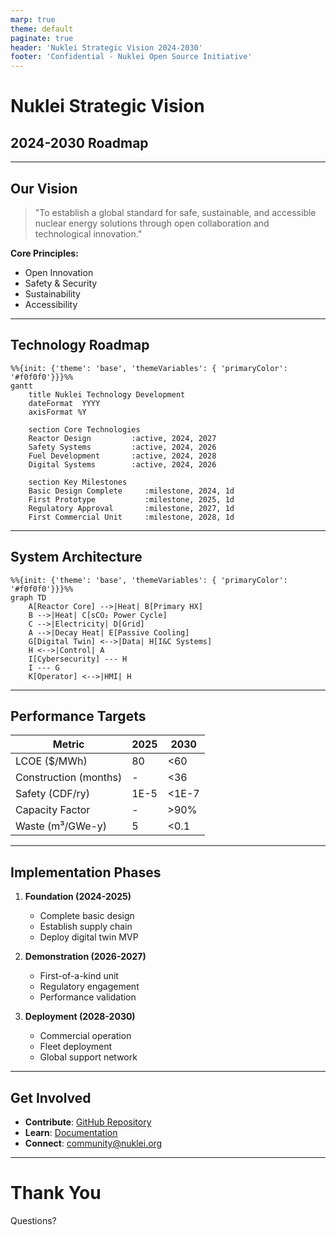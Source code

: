 ```yaml
---
marp: true
theme: default
paginate: true
header: 'Nuklei Strategic Vision 2024-2030'
footer: 'Confidential - Nuklei Open Source Initiative'
---
```


# Nuklei Strategic Vision
## 2024-2030 Roadmap

---

## Our Vision

> "To establish a global standard for safe, sustainable, and accessible nuclear energy solutions through open collaboration and technological innovation."

**Core Principles:**
- Open Innovation
- Safety & Security
- Sustainability
- Accessibility

---

## Technology Roadmap

```mermaid
%%{init: {'theme': 'base', 'themeVariables': { 'primaryColor': '#f0f0f0'}}}%%
gantt
    title Nuklei Technology Development
    dateFormat  YYYY
    axisFormat %Y
    
    section Core Technologies
    Reactor Design         :active, 2024, 2027
    Safety Systems         :active, 2024, 2026
    Fuel Development       :active, 2024, 2028
    Digital Systems        :active, 2024, 2026
    
    section Key Milestones
    Basic Design Complete     :milestone, 2024, 1d
    First Prototype           :milestone, 2025, 1d
    Regulatory Approval       :milestone, 2027, 1d
    First Commercial Unit     :milestone, 2028, 1d
```

---

## System Architecture

```mermaid
%%{init: {'theme': 'base', 'themeVariables': { 'primaryColor': '#f0f0f0'}}}%%
graph TD
    A[Reactor Core] -->|Heat| B[Primary HX]
    B -->|Heat| C[sCO₂ Power Cycle]
    C -->|Electricity| D[Grid]
    A -->|Decay Heat| E[Passive Cooling]
    G[Digital Twin] <-->|Data| H[I&C Systems]
    H <-->|Control| A
    I[Cybersecurity] --- H
    I --- G
    K[Operator] <-->|HMI| H
```

---

## Performance Targets

| Metric | 2025 | 2030 |
|--------|------|------|
| LCOE ($/MWh) | 80 | <60 |
| Construction (months) | - | <36 |
| Safety (CDF/ry) | 1E-5 | <1E-7 |
| Capacity Factor | - | >90% |
| Waste (m³/GWe-y) | 5 | <0.1 |

---

## Implementation Phases

1. **Foundation (2024-2025)**
   - Complete basic design
   - Establish supply chain
   - Deploy digital twin MVP

2. **Demonstration (2026-2027)**
   - First-of-a-kind unit
   - Regulatory engagement
   - Performance validation

3. **Deployment (2028-2030)**
   - Commercial operation
   - Fleet deployment
   - Global support network

---

## Get Involved

- **Contribute**: [GitHub Repository](https://github.com/nuklei)
- **Learn**: [Documentation](https://nuklei.org/docs)
- **Connect**: community@nuklei.org

---

# Thank You

Questions?
